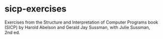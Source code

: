 # sicp-exercises
Exercises from the Structure and Interpretation of Computer Programs book (SICP) by Harold  Abelson and Gerald Jay Sussman, with Julie Sussman, 2nd ed.
